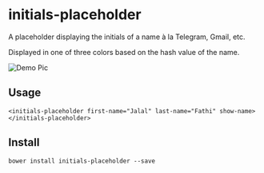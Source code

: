 # initials-placeholder

A placeholder displaying the initials of a name à la Telegram, Gmail, etc.

Displayed in one of three colors based on the hash value of the name.

![Demo Pic](https://storage.googleapis.com/web-jalalio/github_initials_placeholder.png "Initials-Placeholder")

## Usage
    <initials-placeholder first-name="Jalal" last-name="Fathi" show-name></initials-placeholder>
## Install

    bower install initials-placeholder --save
